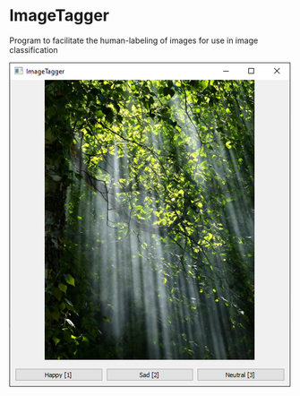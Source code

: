 # ImageTagger
Program to facilitate the human-labeling of images for use in image classification

![](res/screenshot.png)